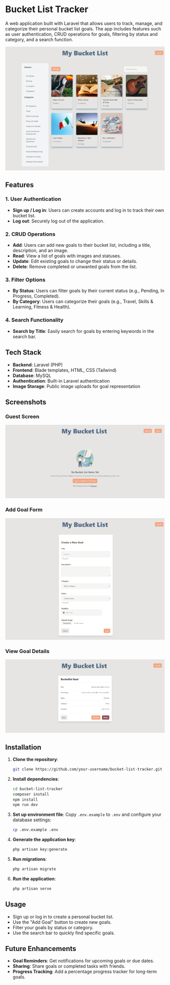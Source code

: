 
# Bucket List Tracker

A web application built with Laravel that allows users to track, manage, and categorize their personal bucket list goals. The app includes features such as user authentication, CRUD operations for goals, filtering by status and category, and a search function.

![Bucket List Tracker Screenshot](public/images/screenshots/dashboard.jpeg)

## Features

### 1. User Authentication
- **Sign up / Log in**: Users can create accounts and log in to track their own bucket list.
- **Log out**: Securely log out of the application.

### 2. CRUD Operations
- **Add**: Users can add new goals to their bucket list, including a title, description, and an image.
- **Read**: View a list of goals with images and statuses.
- **Update**: Edit existing goals to change their status or details.
- **Delete**: Remove completed or unwanted goals from the list.

### 3. Filter Options
- **By Status**: Users can filter goals by their current status (e.g., Pending, In Progress, Completed).
- **By Category**: Users can categorize their goals (e.g., Travel, Skills & Learning, Fitness & Health).

### 4. Search Functionality
- **Search by Title**: Easily search for goals by entering keywords in the search bar.

## Tech Stack
- **Backend**: Laravel (PHP)
- **Frontend**: Blade templates, HTML, CSS (Tailwind)
- **Database**: MySQL
- **Authentication**: Built-in Laravel authentication
- **Image Storage**: Public image uploads for goal representation

## Screenshots

### Guest Screen 
![Guest Screen](public/images/screenshots/no_account.jpeg)

### Add Goal Form
![Add Goal](public/images/screenshots/add_goal_form.jpeg)

### View Goal Details
![View Goal Details](public/images/screenshots/show_goal.jpeg)

## Installation

1. **Clone the repository**:
    ```bash
    git clone https://github.com/your-username/bucket-list-tracker.git
    ```

2. **Install dependencies**:
    ```bash
    cd bucket-list-tracker
    composer install
    npm install
    npm run dev
    ```

3. **Set up environment file**:
    Copy `.env.example` to `.env` and configure your database settings:
    ```bash
    cp .env.example .env
    ```

4. **Generate the application key**:
    ```bash
    php artisan key:generate
    ```

5. **Run migrations**:
    ```bash
    php artisan migrate
    ```

6. **Run the application**:
    ```bash
    php artisan serve
    ```

## Usage

- Sign up or log in to create a personal bucket list.
- Use the "Add Goal" button to create new goals.
- Filter your goals by status or category.
- Use the search bar to quickly find specific goals.
  
## Future Enhancements

- **Goal Reminders**: Get notifications for upcoming goals or due dates.
- **Sharing**: Share goals or completed tasks with friends.
- **Progress Tracking**: Add a percentage progress tracker for long-term goals.


